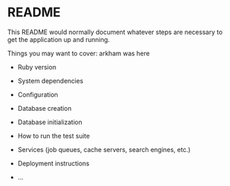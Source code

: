 # README

This README would normally document whatever steps are necessary to get the
application up and running.

Things you may want to cover:
arkham was here

* Ruby version

* System dependencies

* Configuration

* Database creation

* Database initialization

* How to run the test suite

* Services (job queues, cache servers, search engines, etc.)

* Deployment instructions

* ...
